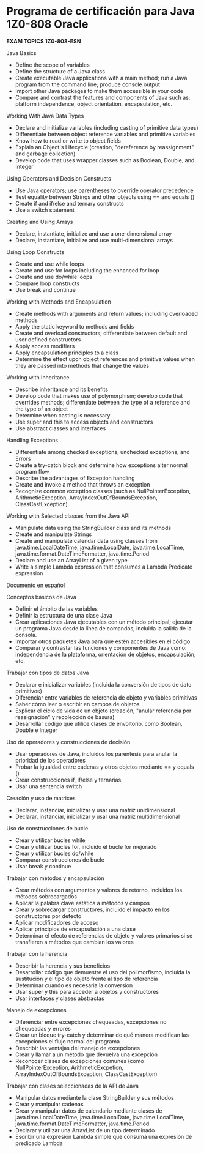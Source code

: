 # Programa de certificación para Java 1Z0-808 Oracle

**EXAM TOPICS 1Z0-808-ESN**

Java Basics 
 - Define the scope of variables 
 - Define the structure of a Java class
 - Create executable Java applications with a main method; run a Java program from the command line; produce console output
 - Import other Java packages to make them accessible in your code
 - Compare and contrast the features and components of Java such as: platform independence, object orientation, encapsulation, etc.

Working With Java Data Types  
 - Declare and initialize variables (including casting of primitive data types)
 - Differentiate between object reference variables and primitive variables
 - Know how to read or write to object fields
 - Explain an Object's Lifecycle (creation, "dereference by reassignment" and garbage collection)
 - Develop code that uses wrapper classes such as Boolean, Double, and Integer  

Using Operators and Decision Constructs 
 - Use Java operators; use parentheses to override operator precedence
 - Test equality between Strings and other objects using == and equals ()
 - Create if and if/else and ternary constructs 
 - Use a switch statement 

Creating and Using Arrays 
 - Declare, instantiate, initialize and use a one-dimensional array
 - Declare, instantiate, initialize and use multi-dimensional arrays

Using Loop Constructs 
 - Create and use while loops
 - Create and use for loops including the enhanced for loop
 - Create and use do/while loops
 - Compare loop constructs
 - Use break and continue  

Working with Methods and Encapsulation 
 - Create methods with arguments and return values; including overloaded methods
 - Apply the static keyword to methods and fields  
 - Create and overload constructors; differentiate between default and user defined constructors
 - Apply access modifiers
 - Apply encapsulation principles to a class
 - Determine the effect upon object references and primitive values when they are passed  into methods that change the values

Working with Inheritance 
 - Describe inheritance and its benefits
 - Develop code that makes use of polymorphism; develop code that overrides methods;  differentiate between the type of a reference and the type of an object
 - Determine when casting is necessary
 - Use super and this to access objects and constructors
 - Use abstract classes and interfaces

Handling Exceptions 
 - Differentiate among checked exceptions, unchecked exceptions, and Errors
 - Create a try-catch block and determine how exceptions alter normal program flow
 - Describe the advantages of Exception handling 
 - Create and invoke a method that throws an exception
 - Recognize common exception classes (such as NullPointerException, ArithmeticException, ArrayIndexOutOfBoundsException, ClassCastException)

Working with Selected classes from the Java API 
 - Manipulate data using the StringBuilder class and its methods
 - Create and manipulate Strings
 - Create and manipulate calendar data using classes from java.time.LocalDateTime,  java.time.LocalDate, java.time.LocalTime, java.time.format.DateTimeFormatter, java.time.Period
 - Declare and use an ArrayList of a given type 
 - Write a simple Lambda expression that consumes a Lambda Predicate expression

[Documento en  español](https://learn.oracle.com/education/pdf/EXAMTOPICS1Z0-808-ESN_56E7.pdf)

Conceptos básicos de Java
- Definir el ámbito de las variables
- Definir la estructura de una clase Java
- Crear aplicaciones Java ejecutables con un método principal; ejecutar un programa Java desde la línea de comandos, incluida la salida de la consola.
- Importar otros paquetes Java para que estén accesibles en el código
- Comparar y contrastar las funciones y componentes de Java como: independencia de la plataforma, orientación de objetos, encapsulación, etc.

Trabajar con tipos de datos Java
- Declarar e inicializar variables (incluida la conversión de tipos de dato primitivos)
- Diferenciar entre variables de referencia de objeto y variables primitivas
- Saber cómo leer o escribir en campos de objetos
- Explicar el ciclo de vida de un objeto (creación, "anular referencia por reasignación" y recolección de basura)
- Desarrollar código que utilice clases de envoltorio, como Boolean, Double e Integer

Uso de operadores y construcciones de decisión
- Usar operadores de Java, incluidos los paréntesis para anular la prioridad de los operadores
- Probar la igualdad entre cadenas y otros objetos mediante == y equals ()
- Crear construcciones if, if/else y ternarias
- Usar una sentencia switch

Creación y uso de matrices
- Declarar, instanciar, inicializar y usar una matriz unidimensional
- Declarar, instanciar, inicializar y usar una matriz multidimensional

Uso de construcciones de bucle
- Crear y utilizar bucles while
- Crear y utilizar bucles for, incluido el bucle for mejorado
- Crear y utilizar bucles do/while
- Comparar construcciones de bucle
- Usar break y continue

Trabajar con métodos y encapsulación
- Crear métodos con argumentos y valores de retorno, incluidos los métodos sobrecargados
- Aplicar la palabra clave estática a métodos y campos
- Crear y sobrecargar constructores, incluido el impacto en los constructores por defecto
- Aplicar modificadores de acceso
- Aplicar principios de encapsulación a una clase
- Determinar el efecto de referencias de objeto y valores primarios si se transfieren a métodos que cambian los valores 

Trabajar con la herencia
- Describir la herencia y sus beneficios
- Desarrollar código que demuestre el uso del polimorfismo, incluida la sustitución y el tipo de objeto frente al tipo de referencia
- Determinar cuándo es necesaria la conversión
- Usar super y this para acceder a objetos y constructores
- Usar interfaces y clases abstractas

Manejo de excepciones
- Diferenciar entre excepciones chequeadas, excepciones no chequeadas y errores
- Crear un bloque try-catch y determinar de qué manera modifican las excepciones el flujo normal del programa
- Describir las ventajas del manejo de excepciones
- Crear y llamar a un método que devuelva una excepción
- Reconocer clases de excepciones comunes (como NullPointerException, ArithmeticExcpetion, ArrayIndexOutOfBoundsException, ClassCastException)

Trabajar con clases seleccionadas de la API de Java
- Manipular datos mediante la clase StringBuilder y sus métodos
- Crear y manipular cadenas
- Crear y manipular datos de calendario mediante clases de java.time.LocalDateTime, java.time.LocalDate, java.time.LocalTime, java.time.format.DateTimeFormatter, java.time.Period
- Declarar y utilizar una ArrayList de un tipo determinado
- Escribir una expresión Lambda simple que consuma una expresión de predicado Lambda 